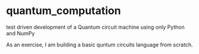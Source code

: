 # quantum_computation
test driven development of a Quantum circuit machine using only Python and NumPy

As an exercise, I am building a basic quntum circuits language from scratch.
